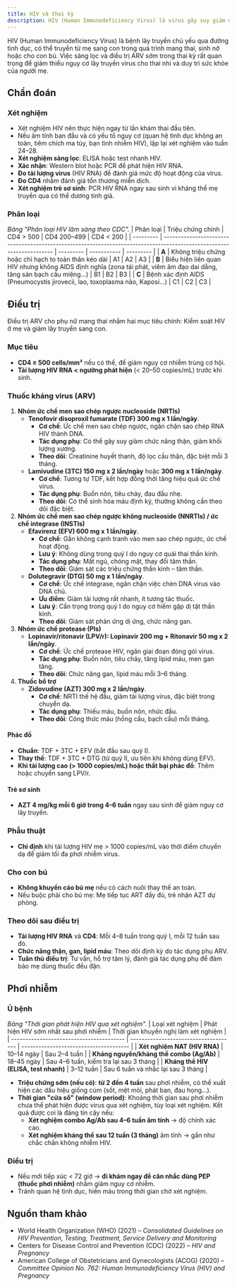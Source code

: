 ```yaml
---
title: HIV và thai kỳ
description: HIV (Human Immunodeficiency Virus) là virus gây suy giảm miễn dịch, có thể lây truyền từ mẹ sang con qua nhau thai, khi sinh hoặc cho con bú.
---
```


HIV (Human Immunodeficiency Virus) là bệnh lây truyền chủ yếu qua đường tình dục, có thể truyền từ mẹ sang con trong quá trình mang thai, sinh nở hoặc cho con bú. Việc sàng lọc và điều trị ARV sớm trong thai kỳ rất quan trọng để giảm thiểu nguy cơ lây truyền virus cho thai nhi và duy trì sức khỏe của người mẹ.

## Chẩn đoán

### Xét nghiệm

- Xét nghiệm HIV nên thực hiện ngay từ lần khám thai đầu tiên.
- Nếu âm tính ban đầu và có yếu tố nguy cơ (quan hệ tình dục không an toàn, tiêm chích ma túy, bạn tình nhiễm HIV), lặp lại xét nghiệm vào tuần 24–28.
- **Xét nghiệm sàng lọc**: ELISA hoặc test nhanh HIV.
- **Xác nhận**: Western blot hoặc PCR để phát hiện HIV RNA.
- **Đo tải lượng virus** (HIV RNA) để đánh giá mức độ hoạt động của virus.
- **Đo CD4** nhằm đánh giá tổn thương miễn dịch.
- **Xét nghiệm trẻ sơ sinh**: PCR HIV RNA ngay sau sinh vì kháng thể mẹ truyền qua có thể dương tính giả.

### Phân loại

_Bảng "Phân loại HIV lâm sàng theo CDC"._
| Phân loại | Triệu chứng chính | CD4 > 500 | CD4 200–499 | CD4 < 200 |
| --------- | --------------------------------------------------------------------------------------------------------------------- | --------- | ----------- | --------- |
| **A** | Không triệu chứng hoặc chỉ hạch to toàn thân kéo dài | A1 | A2 | A3 |
| **B** | Biểu hiện liên quan HIV nhưng không AIDS định nghĩa (zona tái phát, viêm âm đạo dai dẳng, tăng sản bạch cầu miệng...) | B1 | B2 | B3 |
| **C** | Bệnh xác định AIDS (Pneumocystis jirovecii, lao, toxoplasma não, Kaposi...) | C1 | C2 | C3 |

## Điều trị

Điều trị ARV cho phụ nữ mang thai nhằm hai mục tiêu chính: Kiểm soát HIV ở mẹ và giảm lây truyền sang con.

### Mục tiêu

- **CD4 ≥ 500 cells/mm³** nếu có thể, để giảm nguy cơ nhiễm trùng cơ hội.
- **Tải lượng HIV RNA < ngưỡng phát hiện** (< 20–50 copies/mL) trước khi sinh.

### Thuốc kháng virus (ARV)

1. **Nhóm ức chế men sao chép ngược nucleoside (NRTIs)**
   - **Tenofovir disoproxil fumarate (TDF) 300 mg x 1 lần/ngày**.
     - **Cơ chế**: Ức chế men sao chép ngược, ngăn chặn sao chép RNA HIV thành DNA.
     - **Tác dụng phụ**: Có thể gây suy giảm chức năng thận, giảm khối lượng xương.
     - **Theo dõi**: Creatinine huyết thanh, độ lọc cầu thận, đặc biệt mỗi 3 tháng.
   - **Lamivudine (3TC) 150 mg x 2 lần/ngày** hoặc **300 mg x 1 lần/ngày**.
     - **Cơ chế**: Tương tự TDF, kết hợp đồng thời tăng hiệu quả ức chế virus.
     - **Tác dụng phụ**: Buồn nôn, tiêu chảy, đau đầu nhẹ.
     - **Theo dõi**: Có thể sinh hóa máu định kỳ, thường không cần theo dõi đặc biệt.
2. **Nhóm ức chế men sao chép ngược không nucleoside (NNRTIs) / ức chế integrase (INSTIs)**
   - **Efavirenz (EFV) 600 mg x 1 lần/ngày**.
     - **Cơ chế**: Gắn không cạnh tranh vào men sao chép ngược, ức chế hoạt động.
     - **Lưu ý**: Không dùng trong quý I do nguy cơ quái thai thần kinh.
     - **Tác dụng phụ**: Mất ngủ, chóng mặt, thay đổi tâm thần.
     - **Theo dõi**: Giám sát các triệu chứng thần kinh – tâm thần.
   - **Dolutegravir (DTG) 50 mg x 1 lần/ngày**.
     - **Cơ chế**: Ức chế integrase, ngăn chặn việc chèn DNA virus vào DNA chủ.
     - **Ưu điểm**: Giảm tải lượng rất nhanh, ít tương tác thuốc.
     - **Lưu ý**: Cẩn trọng trong quý I do nguy cơ hiếm gặp dị tật thần kinh.
     - **Theo dõi**: Giám sát phản ứng dị ứng, chức năng gan.
3. **Nhóm ức chế protease (PIs)**
   - **Lopinavir/ritonavir (LPV/r): Lopinavir 200 mg + Ritonavir 50 mg x 2 lần/ngày**.
     - **Cơ chế**: Ức chế protease HIV, ngăn giai đoạn đóng gói virus.
     - **Tác dụng phụ**: Buồn nôn, tiêu chảy, tăng lipid máu, men gan tăng.
     - **Theo dõi**: Chức năng gan, lipid máu mỗi 3–6 tháng.
4. **Thuốc bổ trợ**
   - **Zidovudine (AZT) 300 mg x 2 lần/ngày**.
     - **Cơ chế**: NRTI thế hệ đầu, giảm tải lượng virus, đặc biệt trong chuyển dạ.
     - **Tác dụng phụ**: Thiếu máu, buồn nôn, nhức đầu.
     - **Theo dõi**: Công thức máu (hồng cầu, bạch cầu) mỗi tháng.

#### Phác đồ

- **Chuẩn**: TDF + 3TC + EFV (bắt đầu sau quý I).
- **Thay thế**: TDF + 3TC + DTG (từ quý II, ưu tiên khi không dùng EFV).
- **Khi tải lượng cao (> 1000 copies/mL) hoặc thất bại phác đồ**: Thêm hoặc chuyển sang LPV/r.

#### Trẻ sơ sinh

- **AZT 4 mg/kg mỗi 6 giờ trong 4–6 tuần** ngay sau sinh để giảm nguy cơ lây truyền.

### Phẫu thuật

- **Chỉ định** khi tải lượng HIV mẹ > 1000 copies/mL vào thời điểm chuyển dạ để giảm tối đa phơi nhiễm virus.

### Cho con bú

- **Không khuyến cáo bú mẹ** nếu có cách nuôi thay thế an toàn.
- Nếu buộc phải cho bú mẹ: Mẹ tiếp tục ART đầy đủ, trẻ nhận AZT dự phòng.

### Theo dõi sau điều trị

- **Tải lượng HIV RNA** và **CD4**: Mỗi 4–8 tuần trong quý I, mỗi 12 tuần sau đó.
- **Chức năng thận, gan, lipid máu**: Theo dõi định kỳ do tác dụng phụ ARV.
- **Tuân thủ điều trị**: Tư vấn, hỗ trợ tâm lý, đánh giá tác dụng phụ để đảm bảo mẹ dùng thuốc đều đặn.

## Phơi nhiễm

### Ủ bệnh

_Bảng "Thời gian phát hiện HIV qua xét nghiệm"._
| Loại xét nghiệm | Phát hiện HIV sớm nhất sau phơi nhiễm | Thời gian khuyến nghị làm xét nghiệm |
| ---------------------------------------- | ------------------------------------- | -------------------------------------- |
| **Xét nghiệm NAT (HIV RNA)** | 10–14 ngày | Sau 2–4 tuần |
| **Kháng nguyên/kháng thể combo (Ag/Ab)** | 18–45 ngày | Sau 4–6 tuần, kiểm tra lại sau 3 tháng |
| **Kháng thể HIV (ELISA, test nhanh)** | 3–12 tuần | Sau 6 tuần và nhắc lại sau 3 tháng |

- **Triệu chứng sớm (nếu có)**: **từ 2 đến 4 tuần** sau phơi nhiễm, có thể xuất hiện các dấu hiệu giống cúm (sốt, mệt mỏi, phát ban, đau họng...).
- **Thời gian "cửa sổ" (window period)**: Khoảng thời gian sau phơi nhiễm chưa thể phát hiện được virus qua xét nghiệm, tùy loại xét nghiệm. Kết quả được coi là đáng tin cậy nếu:
  - **Xét nghiệm combo Ag/Ab sau 4–6 tuần âm tính** → độ chính xác cao.
  - **Xét nghiệm kháng thể sau 12 tuần (3 tháng)** âm tính → gần như chắc chắn không nhiễm HIV.

### Điều trị

- Nếu mới tiếp xúc < 72 giờ → **đi khám ngay để cân nhắc dùng PEP (thuốc phơi nhiễm)** nhằm giảm nguy cơ nhiễm.
- Tránh quan hệ tình dục, hiến máu trong thời gian chờ xét nghiệm.

## Nguồn tham khảo

- World Health Organization (WHO) (2021) – _Consolidated Guidelines on HIV Prevention, Testing, Treatment, Service Delivery and Monitoring_
- Centers for Disease Control and Prevention (CDC) (2022) – _HIV and Pregnancy_
- American College of Obstetricians and Gynecologists (ACOG) (2020) – _Committee Opinion No. 762: Human Immunodeficiency Virus (HIV) and Pregnancy_
